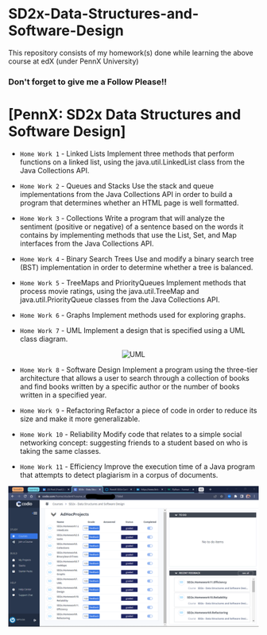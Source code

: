 # SD2x-Data-Structures-and-Software-Design
This repository consists of my homework(s) done while learning the above course at edX (under PennX University) 


### Don't forget to give me a Follow Please!!


# [PennX: SD2x Data Structures and Software Design]
- `Home Work 1` - Linked Lists
Implement three methods that perform functions on a linked list, using the java.util.LinkedList class from the Java Collections API.


- `Home Work 2` - Queues and Stacks
Use the stack and queue implementations from the Java Collections API in order to build a program that determines whether an HTML page is well formatted.


- `Home Work 3` - Collections
Write a program that will analyze the sentiment (positive or negative) of a sentence based on the words it contains by implementing methods that use the List, Set, and Map interfaces from the Java Collections API.


- `Home Work 4` - Binary Search Trees
Use and modify a binary search tree (BST) implementation in order to determine whether a tree is balanced.


- `Home Work 5` - TreeMaps and PriorityQueues
Implement methods that process movie ratings, using the java.util.TreeMap and java.util.PriorityQueue classes from the Java Collections API.


- `Home Work 6` - Graphs
Implement methods used for exploring graphs.


- `Home Work 7` - UML
Implement a design that is specified using a UML class diagram.


<div style="text-align:center">
	<img src="https://studio.edx.org/asset-v1:PennX+SD2x+2T2017+type@asset+block@hw7_uml.jpg" alt="UML">
</div>


- `Home Work 8` - Software Design
Implement a program using the three-tier architecture that allows a user to search through a collection of books and find books written by a specific author or the number of books written in a specified year.


- `Home Work 9` - Refactoring
Refactor a piece of code in order to reduce its size and make it more generalizable.


- `Home Work 10` - Reliability
Modify code that relates to a simple social networking concept: suggesting friends to a student based on who is taking the same classes.


- `Home Work 11` - Efficiency
Improve the execution time of a Java program that attempts to detect plagiarism in a corpus of documents.  

![Runtime](/HomeWork_11/proof.png?raw=true "1% baseline time")  
     
